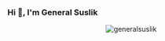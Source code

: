 
### Hi 👋, I'm General Suslik
<!--
**generalsuslik/generalsuslik** is a ✨ _special_ ✨ repository because its `README.md` (this file) appears on your GitHub profile.

Here are some ideas to get you started:

- 🔭 I’m currently working on ...
- 🌱 I’m currently learning ...
- 👯 I’m looking to collaborate on ...
- 🤔 I’m looking for help with ...
- 💬 Ask me about ...
- 📫 How to reach me: ...
- 😄 Pronouns: ...
- ⚡ Fun fact: ...
-->
<!--![Top Langs](https://github-readme-stats.vercel.app/api/top-langs/?username=generalsuslik&theme=tokyonight)-->
<p align="center"><img src="https://github-readme-stats.vercel.app/api/top-langs/?username=generalsuslik&hide=Rich%20Text%20Format,TeX,Makefile,Cmake,QML,HTML&layout=compact&langs_count=8&locale=en&show_icons=true&theme=tokyonight" alt="generalsuslik" /></p>
<!--<p align="center"><img align="center" src="https://github-readme-streak-stats.herokuapp.com/?user=generalsuslik&theme=tokyonight" alt="generalsuslik" /></p>-->

